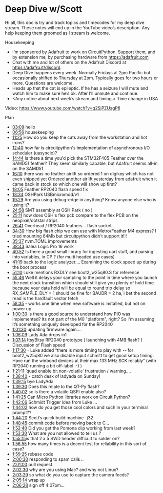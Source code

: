 # Deep Dive w/Scott


Hi all, this doc is try and track topics and timecodes for my deep dive stream. These notes will end up in the YouTube video’s description. Any help keeping them groomed as I stream is welcome.


Housekeeping
* I’m sponsored by Adafruit to work on CircuitPython. Support them, and by extension me, by purchasing hardware from https://adafruit.com
* Chat with me and lot of others on the Adafruit Discord at https://adafru.it/discord.
* Deep Dive happens every week. Normally Fridays at 2pm Pacific but occasionally shifted to Thursday at 2pm. Typically goes for two hours or more. Questions are welcome.
* Heads up that the cat is epileptic. If he has a seizure I will mute and watch him to make sure he’s ok. After I’ll unmute and continue.
* <Any notice about next week’s stream and timing.> Time change in USA


Video: https://www.youtube.com/watch?v=q2SjPZUsgP8


Plan
* [03:09](https://www.youtube.com/watch?v=q2SjPZUsgP8&t=189) hello
* [06:56](https://www.youtube.com/watch?v=q2SjPZUsgP8&t=416) housekeeping
* [11:25](https://www.youtube.com/watch?v=q2SjPZUsgP8&t=685) How do you keep the cats away from the workstation and hot irons?
* [12:40](https://www.youtube.com/watch?v=q2SjPZUsgP8&t=760) how far is circuitpython's implementation of asynchronous I/O scheduler (uasyncio)?
* [14:44](https://www.youtube.com/watch?v=q2SjPZUsgP8&t=884) Is there a time you'd pick the STM32F405 Feather over the SAMD51 feather? They seem similarly capable, but Adafruit seems all-in on the SAMD51
* [16:10](https://www.youtube.com/watch?v=q2SjPZUsgP8&t=970) there was no feather airlift so ordered 1 on digikey which has not even shipped yet  Ordered another airlift yesterday from adafruit when it came back in stock so which one will show up first?
* [18:05](https://www.youtube.com/watch?v=q2SjPZUsgP8&t=1085) Feather RP2040 flash speed fix
* [18:34](https://www.youtube.com/watch?v=q2SjPZUsgP8&t=1114) OSHPark  USBmicromod/v1
* [19:29](https://www.youtube.com/watch?v=q2SjPZUsgP8&t=1169) Are you using debug-edge in anything? Know anyone else who is using it?
* [24:58](https://www.youtube.com/watch?v=q2SjPZUsgP8&t=1498) SMT assembly at OSH Park ( no )
* [25:11](https://www.youtube.com/watch?v=q2SjPZUsgP8&t=1511) how does OSH's flex pcb compare to the flex PCB on the neopixel/dotstar strips
* [26:41](https://www.youtube.com/watch?v=q2SjPZUsgP8&t=1601) Overhead / RP2040 feathers… flash socket
* [34:30](https://www.youtube.com/watch?v=q2SjPZUsgP8&t=2070) How big flash chip we can use with Metro/Feather M4 express? I tried mounting 64Mb but circuitpython didn't support it!!!
* [35:37](https://www.youtube.com/watch?v=q2SjPZUsgP8&t=2137) nvm.TOML improvements
* [38:43](https://www.youtube.com/watch?v=q2SjPZUsgP8&t=2323) Salea Logic Pro 16 work
* [40:52](https://www.youtube.com/watch?v=q2SjPZUsgP8&t=2452) Is there a good small library for ingesting uart stuff, and parsing into variables, in CP ? (for multi headed use cases)
* [41:19](https://www.youtube.com/watch?v=q2SjPZUsgP8&t=2479) back to the logic analyzer…. Examining the clock speed up during the boot process
* [51:10](https://www.youtube.com/watch?v=q2SjPZUsgP8&t=3070) Luke mentions RXDLY  see boot2_w25q80.S for reference
* [55:46](https://www.youtube.com/watch?v=q2SjPZUsgP8&t=3346) Well it delays your sampling to the point in time where you launch the next clock transition
which should still give you plenty of hold time
because your data hold will be equal to round trip delay
​so RX_SAMPLE_DLY = 1 should be fine for BAUDR = 2
ha, I bet the second read is the hardfault vector fetch
* [58:35](https://www.youtube.com/watch?v=q2SjPZUsgP8&t=3515) - works one time when new software is installed, but not on power up
* [1:00:30](https://www.youtube.com/watch?v=q2SjPZUsgP8&t=3630) is there a good source to understand how PIO was implemented? Its not part of the M0 "platform", right? So I'm assuming it’s something uniquely developed for the RP2040
* [1:01:30](https://www.youtube.com/watch?v=q2SjPZUsgP8&t=3690) updating firmware again….
* [1:06:09](https://www.youtube.com/watch?v=q2SjPZUsgP8&t=3969) Lady Ada drops in1
* [1:07:14](https://www.youtube.com/watch?v=q2SjPZUsgP8&t=4034) ItsyBitsy RP2040 prototype ( launching with 4MB flash? )
Discussion of Flash speed
* [1:17:30](https://www.youtube.com/watch?v=q2SjPZUsgP8&t=4650) - Luke added “there is more timing to play with -- for boot2_w25q80 we also disable input schmitt to get good setup timing. Have run the winbond devices at their max 133 MHz SCK reliably” ​(with RP2040 running a bit off-label :-)  )
* [1:21:11](https://www.youtube.com/watch?v=q2SjPZUsgP8&t=4871) ‘quad enable bit non-volatile’ frustration / warning….
* [1:38:40](https://www.youtube.com/watch?v=q2SjPZUsgP8&t=5920) - catch desk of ladyada on Sunday!
* [1:39:15](https://www.youtube.com/watch?v=q2SjPZUsgP8&t=5955) bye LadyAda
* [1:39:30](https://www.youtube.com/watch?v=q2SjPZUsgP8&t=5970) Does this relate to the QT-Py flash?
* [1:40:02](https://www.youtube.com/watch?v=q2SjPZUsgP8&t=6002) so is there a volatile QSPI enable also?
* [1:41:25](https://www.youtube.com/watch?v=q2SjPZUsgP8&t=6085) Can Micro Python libraries work on Circuit Python?
* [1:42:06](https://www.youtube.com/watch?v=q2SjPZUsgP8&t=6126) Schmidt Trigger idea from Luke …
* [1:44:02](https://www.youtube.com/watch?v=q2SjPZUsgP8&t=6242) how do you get those cool colors and such in your terminal prompt??
* [1:44:20](https://www.youtube.com/watch?v=q2SjPZUsgP8&t=6260) Scott’s quick build machine -j32
* [1:48:45](https://www.youtube.com/watch?v=q2SjPZUsgP8&t=6525) commit code before moving back to C…
* [1:52:40](https://www.youtube.com/watch?v=q2SjPZUsgP8&t=6760) Did you get the Pomona clip working from last week?
* [1:53:30](https://www.youtube.com/watch?v=q2SjPZUsgP8&t=6810) What are you not allowed to tell us ?
* [1:55:15](https://www.youtube.com/watch?v=q2SjPZUsgP8&t=6915) ​is that 2 x 5 SWD header difficult to solder on?
* [1:56:55](https://www.youtube.com/watch?v=q2SjPZUsgP8&t=7015) how many times is a decent test for reliability in this sort of case?
* [1:59:25](https://www.youtube.com/watch?v=q2SjPZUsgP8&t=7165) rebase code
* [2:00:30](https://www.youtube.com/watch?v=q2SjPZUsgP8&t=7230) responding to spam calls ..
* [2:01:00](https://www.youtube.com/watch?v=q2SjPZUsgP8&t=7260) pull request
* [2:02:30](https://www.youtube.com/watch?v=q2SjPZUsgP8&t=7350) why are you using Mac? and why not Linux?
* [2:03:29](https://www.youtube.com/watch?v=q2SjPZUsgP8&t=7409) so what do you use to capture the camera feeds?
* [2:05:14](https://www.youtube.com/watch?v=q2SjPZUsgP8&t=7514) wrap up
* [2:06:28](https://www.youtube.com/watch?v=q2SjPZUsgP8&t=7588) sign off 4:07pm...
